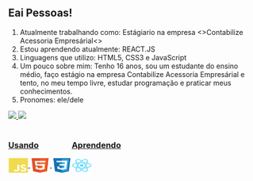 ## Eai Pessoas!

1. Atualmente trabalhando como: Estágiario na empresa <>Contabilize Acessoria Empresárial<>
2. Estou aprendendo atualmente: REACT.JS 
3. Linguagens que utilizo: HTML5, CSS3 e JavaScript
3. Um pouco sobre mim: Tenho 16 anos, sou um estudante do ensino médio, faço estágio na empresa Contabilize Acessoria Empresárial e tento, no meu tempo livre, estudar programação e praticar meus conhecimentos.
4. Pronomes: ele/dele

<div>
  <a href="https://github.com/Gustavo032">
  <img height="180em" src="https://github-readme-stats.vercel.app/api?username=Gustavo032&show_icons=true&theme=radical&include_all_commits=true&count_private=true&custom_title=Esses são meus status:"/>
  <img height="180em" src="https://github-readme-stats.vercel.app/api/top-langs/?username=Gustavo032&layout=compact&langs_count=7&theme=radical&custom_title=E as Linguagens que eu mais uso:"/>
</div>
  
<div style="display: flex;"><br>

  <div style=""><br>
    <h3>Usando</h3>
    <img align="center" alt="Rafa-Js" height="30" width="40" src="https://raw.githubusercontent.com/devicons/devicon/master/icons/javascript/javascript-plain.svg">
    <img align="center" alt="Rafa-HTML" height="30" width="40" src="https://raw.githubusercontent.com/devicons/devicon/master/icons/html5/html5-original.svg">
    <img align="center" alt="Rafa-CSS" height="30" width="40" src="https://raw.githubusercontent.com/devicons/devicon/master/icons/css3/css3-original.svg">
  </div>
  
  <div style=""><br>
    <h3>Aprendendo</h3>
    <img align="center" alt="Rafa-React" height="30" width="40" src="https://raw.githubusercontent.com/devicons/devicon/master/icons/react/react-original.svg">
  </div>
</div>  
  
